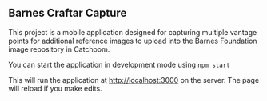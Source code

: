 ## Barnes Craftar Capture
This project is a mobile application designed for capturing multiple vantage points for additional reference images to upload into the Barnes Foundation image repository in Catchoom. 

You can start the application in development mode using 
`npm start`

This will run the application at [http://localhost:3000](http://localhost:3000) on the server. The page will reload if you make edits.

